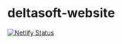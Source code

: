 # deltasoft-website
[![Netlify Status](https://api.netlify.com/api/v1/badges/9ea8f201-6020-4c12-ac67-c2c6f35d7bcf/deploy-status)](https://app.netlify.com/sites/deltasoft-tools/deploys)
